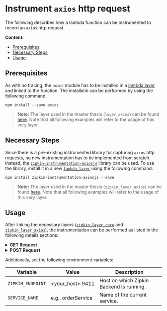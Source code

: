 # Instrument `axios` http request

The following describes how a lambda function can be instrumented to record an `axios` http request.

**Content:**
- [Prerequisites](#anker-prerequisites)
- [Necessary Steps](#anker-necessary_steps)
- [Usage](#anker-usage)

<a name="anker-prerequisites"></a>
## Prerequisites

As with no tracing, the `axios` module has to be installed in a [lambda layer](../../other/lambda_instructions.md) and linked to the function. The installatin can be performed by using the following command:

```
npm install --save axios
```

> **Note:** The layer used in the master thesis (`layer_axios`) can be found [here](../../lambda_resources). Note that all following examples will refer to the usage of this very layer.

<a name="anker-necessary_steps"></a>
## Necessary Steps

Since there is a pre-existing instrumented library for capturing `axios` http requests, no new instrumentation has to be implemented from scratch. Instead, the [`zipkin-instrumentation-axiosjs`](https://github.com/openzipkin/zipkin-js/tree/master/packages/zipkin-instrumentation-axiosjs) library can be used. To use the library, install it in a new [`lambda_layer`](../../other/lambda_instructions.md) using the following command.

```
npm install zipkin-instrumentation-axiosjs --save
```

> **Note:** The layer used in the master thesis (`zipkin_layer_axios`) can be found [here](../../lambda_resources). Note that all following examples will refer to the usage of this very layer.

<a name="anker-usage"></a>
## Usage

After linking the necessary layers ([`zipkin_layer_core`](../../lambda_resources) and [`zipkin_layer_axios`](../../lambda_resources)), the instrumentation can be performed as listed in the following details sections:

<details><summary><b>GET Request</b></summary>

```javascript
const axios = require('axios');
const tracerFactory = require('zipkin-tracing-factory');
const wrapAxios = require('zipkin-instrumentation-axiosjs');

const tracer = tracerFactory(process.env.ZIPKIN_ENDPOINT, process.env.SERVICE_NAME);

// wrap axios
const serviceName = process.env.SERVICE_NAME;
const remoteServiceName = 'user_service';
const zipkinAxios = wrapAxios(axios, { tracer, serviceName, remoteServiceName });

exports.handler = async function (event) {
  try {
    // use wrapped version of axios
    const response = await zipkinAxios.get('https://example.com/users/2');
    return response.data;
  } catch (error) {
    console.error(error.message);
  }
};
```

</details>

<details><summary><b>POST Request</b></summary>

```javascript
const axios = require('axios');
const tracerFactory = require('zipkin-tracing-factory');
const wrapAxios = require('zipkin-instrumentation-axiosjs');

const tracer = tracerFactory(process.env.ZIPKIN_ENDPOINT, process.env.SERVICE_NAME);

// wrap axios
const serviceName = process.env.SERVICE_NAME;
const remoteServiceName = 'user_service';
const zipkinAxios = wrapAxios(axios, { tracer, serviceName, remoteServiceName });

exports.handler = async function (event) {
  try {
    const data = {
      first_name: 'Mats',
      last_name: 'Winter',
      email: 'mats.winter@example.com',
      job: 'Backend Developer'
    };

    // use wrapped version of axios
    const response = await zipkinAxios.post('https://example.com/users', data);
    return response.data;
  } catch (error) {
    console.error(error.message);
  }
};
```

</details>

Additionally, set the following environment variables:

| Variable | Value | Description |
| -----| -----| ---- |
| `ZIPKIN_ENDPOINT` | <your_host>:9411| Host on which Zipkin Backend is running. |
| `SERVICE_NAME` | e.g., orderService | Name of the current service. |

